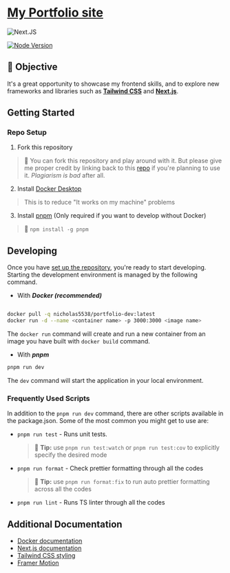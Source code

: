 # [My Portfolio site](https://nicholasyong.dev 'My portfolio page')

![Next.JS](https://img.shields.io/badge/next.js-000000?style=for-the-badge&logo=nextdotjs&logoColor=white)

[![Node Version](https://img.shields.io/badge/Node-18.14.1-brightgreen.svg)](https://github.com/nicholas5538/portfolio/blob/main/.nvmrc)

## 💪 Objective

It's a great opportunity to showcase my frontend skills, and to explore new frameworks and libraries such as **[Tailwind CSS](https://tailwindcss.com 'tailwindcss homepage')** and **[Next.js](https://nextjs.org 'Next.js homepage')**.

## Getting Started

### Repo Setup

1. Fork this repository

  > 🚨 You can fork this repository and play around with it. But please give me proper credit by linking back to this [repo](https://github.com/nicholas5538/portfolio, 'nicholas5538 portfolio repo') if you're planning to use it. _Plagiarism is bad_ after all.

2. Install [Docker Desktop](https://www.docker.com/products/docker-desktop/)

  > This is to reduce "It works on my machine" problems

3. Install [pnpm](https://pnpm.io/installation) (Only required if you want to develop without Docker)
  > 💁 `npm install -g pnpm`

## Developing

Once you have [set up the repository](#repo-setup), you're ready to start developing. Starting the development environment is managed by the following command.

- With **_Docker (recommended)_**
```sh

docker pull -q nicholas5538/portfolio-dev:latest
docker run -d --name <container name> -p 3000:3000 <image name>
```

The `docker run` command will create and run a new container from an image you have built with `docker build` command.

- With **_pnpm_**
```sh
pnpm run dev
```
The `dev` command will start the application in your local environment.

### Frequently Used Scripts

In addition to the `pnpm run dev` command, there are other scripts available in the package.json. Some of the most common you might get to use are:

- `pnpm run test` - Runs unit tests.

  > 💁 **Tip:** use `pnpm run test:watch` or `pnpm run test:cov` to explicitly specify the desired mode

- `pnpm run format` - Check prettier formatting through all the codes

  > 💁 **Tip:** use `pnpm run format:fix` to run auto prettier formatting across all the codes

- `pnpm run lint` - Runs TS linter through all the codes

## Additional Documentation

- [Docker documentation](https://docs.docker.com/, 'Docker documentation')
- [Next.js documentation](https://nextjs.org/docs 'Next.js documentation')
- [Tailwind CSS styling](https://tailwindcss.com/docs/installation 'Tailwind CSS documentation')
- [Framer Motion](https://www.framer.com/motion/ 'Framer motion documentation')
